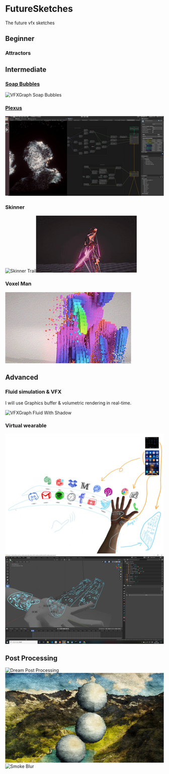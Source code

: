 # FutureSketches
The future vfx sketches





## Beginner


### Attractors




## Intermediate

### [Soap Bubbles](https://www.youtube.com/watch?v=Nu8CZciSZt4)

![VFXGraph Soap Bubbles](./images/VFXGraph/SoapBubbles.gif)


### [Plexus](https://twitter.com/olmirad/status/1133808769639620609)


![VFXGraph Plexus](./images/VFXGraph/Plexus.png)


### Skinner

![Skinner Trail](./images/VFXGraph/SkinnerTrail.gif)![Skinner Glitch](./images/VFXGraph/SkinnerGlitch.gif)


### Voxel Man

![VFXGraph Voxel Man](./images/VFXGraph/VoxelMan.gif)


## Advanced

### Fluid simulation & VFX

I will use Graphics buffer & volumetric rendering in real-time.

![VFXGraph Fluid With Shadow](./images/VFXGraph/FluidWithShadow.jpg)


### Virtual wearable

![Virtual Wearable Blue Print](./images/VirtualWearable/VirtualWearableBluePrint.jpg)![Virtual Wearable Modeling](./images/VirtualWearable/VirtualWearableModeling.jpg)





## Post Processing

![Dream Post Processing](./images/PostProcessing/DreamPostProcessing.gif)![Water Color Filter](./images/PostProcessing/WaterColorFilter.jpg)![Smoke Blur](./images/PostProcessing/SmokeBlur.gif)